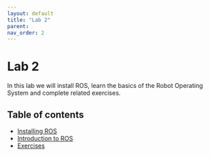 ```yaml
---
layout: default
title: "Lab 2"
parent: 
nav_order: 2
---
```


# Lab 2

In this lab we will install ROS, learn the basics of the Robot Operating System and complete related exercises.

## Table of contents

- [Installing ROS](/labs/lab-02/installing-ros)
- [Introduction to ROS](/labs/lab-02/introduction-to-ros)
- [Exercises](/labs/lab-02/exercises)
